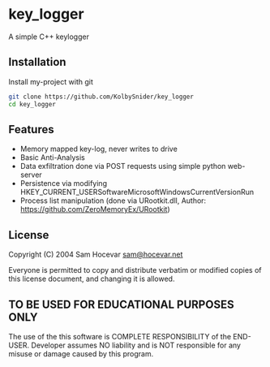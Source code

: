 # key_logger

A simple C++ keylogger 

## Installation

Install my-project with git

```bash
git clone https://github.com/KolbySnider/key_logger
cd key_logger
```

## Features


- Memory mapped key-log, never writes to drive
- Basic Anti-Analysis
- Data exfiltration done via POST requests using simple python web-server
- Persistence via modifying HKEY_CURRENT_USERSoftwareMicrosoftWindowsCurrentVersionRun
- Process list manipulation (done via URootkit.dll, Author: https://github.com/ZeroMemoryEx/URootkit)

## License
Copyright (C) 2004 Sam Hocevar <sam@hocevar.net>

Everyone is permitted to copy and distribute verbatim or modified copies of
this license document, and changing it is allowed. 



## TO BE USED FOR EDUCATIONAL PURPOSES ONLY

The use of the this software is COMPLETE RESPONSIBILITY of the END-USER. Developer assumes NO liability and is NOT responsible for any misuse or damage caused by this program.
